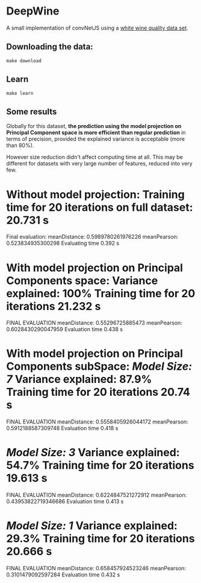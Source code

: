 # DeepWine

A small implementation of convNetJS using a [white wine quality data set](http://archive.ics.uci.edu/ml/datasets/Wine+Quality).

## Downloading the data:

```
make download
```

## Learn

```
make learn
```


## Some results

Globally for this dataset, **the prediction using the model projection on Principal Component space is more efficient than regular prediction** in terms of precision, provided the explained variance is acceptable (more than 80%).

However size reduction didn't affect computing time at all. This may be different for datasets with very large number of features, reduced into very few.

**Without model projection:**
Training time for 20 iterations on full dataset: 20.731 s
===================================================
Final evaluation:
meanDistance:  0.5989780261976226
meanPearson:  0.523834935300298
Evaluating time 0.392 s

**With model projection on Principal Components space:**
Variance explained: 100%
Training time for 20 iterations 21.232 s
===================================================
FINAL EVALUATION
meanDistance:  0.55296725885473
meanPearson:  0.6028430290047959
Evaluation time 0.438 s

**With model projection on Principal Components subSpace:**
*Model Size: 7*
Variance explained: 87.9%
Training time for 20 iterations 20.74 s
===================================================
FINAL EVALUATION
meanDistance:  0.5558405926044172
meanPearson:  0.5912188587309748
Evaluation time 0.418 s

*Model Size: 3*
Variance explained: 54.7%
Training time for 20 iterations 19.613 s
===================================================
FINAL EVALUATION
meanDistance:  0.6224847521272912
meanPearson:  0.43953822719346686
Evaluation time 0.413 s

*Model Size: 1*
Variance explained: 29.3%
Training time for 20 iterations 20.666 s
===================================================
FINAL EVALUATION
meanDistance:  0.658457924523246
meanPearson:  0.3101479092597284
Evaluation time 0.432 s
